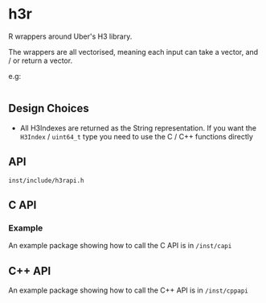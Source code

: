 # h3r


R wrappers around Uber's H3 library. 

The wrappers are all vectorised, meaning each input can take a vector, and / or return a vector. 

e.g:

```r

```

## Design Choices

- All H3Indexes are returned as the String representation. If you want the `H3Index` / `uint64_t` type you need to use the C / C++ functions directly

## API

`inst/include/h3rapi.h`


## C API

### Example

An example package showing how to call the C API is in `/inst/capi`

## C++ API

An example package showing how to call the C++ API is in `/inst/cppapi`
